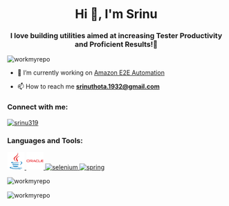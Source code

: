 <h1 align="center">Hi 👋, I'm Srinu</h1>
<h3 align="center">I love building utilities aimed at increasing Tester Productivity and Proficient Results!🙌</h3>

<p align="left"> <img src="https://komarev.com/ghpvc/?username=workmyrepo&label=Profile%20views&color=0e75b6&style=flat" alt="workmyrepo" /> </p>

- 🔭 I’m currently working on [Amazon E2E Automation](https://github.com/workmyrepo/amazon-e2e-automation.git)

- 📫 How to reach me **srinuthota.1932@gmail.com**

<h3 align="left">Connect with me:</h3>
<p align="left">
<a href="https://linkedin.com/in/srinu319" target="blank"><img align="center" src="https://raw.githubusercontent.com/rahuldkjain/github-profile-readme-generator/master/src/images/icons/Social/linked-in-alt.svg" alt="srinu319" height="30" width="40" /></a>
</p>

<h3 align="left">Languages and Tools:</h3>
<p align="left"> <a href="https://www.java.com" target="_blank" rel="noreferrer"> <img src="https://raw.githubusercontent.com/devicons/devicon/master/icons/java/java-original.svg" alt="java" width="40" height="40"/> </a> <a href="https://www.oracle.com/" target="_blank" rel="noreferrer"> <img src="https://raw.githubusercontent.com/devicons/devicon/master/icons/oracle/oracle-original.svg" alt="oracle" width="40" height="40"/> </a> <a href="https://www.selenium.dev" target="_blank" rel="noreferrer"> <img src="https://raw.githubusercontent.com/detain/svg-logos/780f25886640cef088af994181646db2f6b1a3f8/svg/selenium-logo.svg" alt="selenium" width="40" height="40"/> </a> <a href="https://spring.io/" target="_blank" rel="noreferrer"> <img src="https://www.vectorlogo.zone/logos/springio/springio-icon.svg" alt="spring" width="40" height="40"/> </a> </p>

<p><img align="center" src="https://github-readme-stats.vercel.app/api/top-langs?username=workmyrepo&show_icons=true&locale=en&layout=compact" alt="workmyrepo" /></p>

<p><img align="center" src="https://github-readme-streak-stats.herokuapp.com/?user=workmyrepo&" alt="workmyrepo" /></p>
